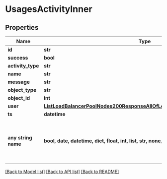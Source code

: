 # UsagesActivityInner


## Properties
Name | Type | Description | Notes
------------ | ------------- | ------------- | -------------
**id** | **str** |  | [optional] 
**success** | **bool** |  | [optional] 
**activity_type** | **str** |  | [optional] 
**name** | **str** |  | [optional] 
**message** | **str** |  | [optional] 
**object_type** | **str** |  | [optional] 
**object_id** | **int** |  | [optional] 
**user** | [**ListLoadBalancerPoolNodes200ResponseAllOfLoadBalancerNodesInnerCreatedBy**](ListLoadBalancerPoolNodes200ResponseAllOfLoadBalancerNodesInnerCreatedBy.md) |  | [optional] 
**ts** | **datetime** |  | [optional] 
**any string name** | **bool, date, datetime, dict, float, int, list, str, none_type** | any string name can be used but the value must be the correct type | [optional]

[[Back to Model list]](../README.md#documentation-for-models) [[Back to API list]](../README.md#documentation-for-api-endpoints) [[Back to README]](../README.md)


